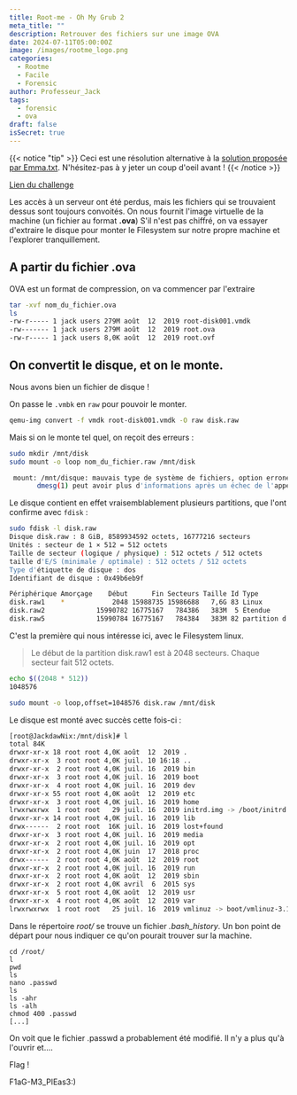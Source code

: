 ```yaml
---
title: Root-me - Oh My Grub 2
meta_title: ""
description: Retrouver des fichiers sur une image OVA
date: 2024-07-11T05:00:00Z
image: /images/rootme_logo.png
categories:
  - Rootme
  - Facile
  - Forensic
author: Professeur_Jack
tags:
  - forensic
  - ova
draft: false
isSecret: true
---
```

 {{< notice "tip" >}} Ceci est une résolution alternative à la [solution proposée par Emma.txt](blog/rootme/rootme-ohmygrub/). N'hésitez-pas à y jeter un coup d'oeil avant ! {{< /notice >}}

[Lien du challenge](https://www.root-me.org/fr/Challenges/Forensic/Oh-My-Grub)

Les accès à un serveur ont été perdus, mais les fichiers qui se trouvaient dessus sont toujours convoités.
On nous fournit l'image virtuelle de la machine (un fichier au format **.ova**)
S'il n'est pas chiffré, on va essayer d'extraire le disque pour monter le Filesystem sur notre propre machine et l'explorer tranquillement.

## A partir du fichier .ova

OVA est un format de compression, on va commencer par l'extraire
```sh
tar -xvf nom_du_fichier.ova
ls 
-rw-r----- 1 jack users 279M août  12  2019 root-disk001.vmdk
-rw------- 1 jack users 279M août  12  2019 root.ova
-rw-r----- 1 jack users 8,0K août  12  2019 root.ovf
```

## On convertit le disque, et on le monte.

Nous avons bien un fichier de disque !

On passe le `.vmbk` en `raw` pour pouvoir le monter.
```sh
qemu-img convert -f vmdk root-disk001.vmdk -O raw disk.raw
```
Mais si on le monte tel quel, on reçoit des erreurs : 
```sh
sudo mkdir /mnt/disk
sudo mount -o loop nom_du_fichier.raw /mnt/disk

 mount: /mnt/disque: mauvais type de système de fichiers, option erronée, superbloc erroné sur /dev/loop0, page de code ou programme auxiliaire manquant, ou autre erreur.
       dmesg(1) peut avoir plus d'informations après un échec de l'appel système du montage.
```

Le disque contient en effet vraisemblablement plusieurs partitions, que l'ont confirme avec `fdisk` :
```sh
sudo fdisk -l disk.raw
Disque disk.raw : 8 GiB, 8589934592 octets, 16777216 secteurs
Unités : secteur de 1 × 512 = 512 octets
Taille de secteur (logique / physique) : 512 octets / 512 octets
taille d'E/S (minimale / optimale) : 512 octets / 512 octets
Type d'étiquette de disque : dos
Identifiant de disque : 0x49b6eb9f

Périphérique Amorçage    Début      Fin Secteurs Taille Id Type
disk.raw1    *            2048 15988735 15986688   7,6G 83 Linux
disk.raw2             15990782 16775167   784386   383M  5 Étendue
disk.raw5             15990784 16775167   784384   383M 82 partition d'échange Linux / Solaris
```

C'est la première qui nous intéresse ici, avec le Filesystem linux.
> Le début de la partition disk.raw1 est à 2048 secteurs. Chaque secteur fait 512 octets.
```sh
echo $((2048 * 512))
1048576

sudo mount -o loop,offset=1048576 disk.raw /mnt/disk
```

Le disque est monté avec succès cette fois-ci :
```sh
[root@JackdawNix:/mnt/disk]# l
total 84K
drwxr-xr-x 18 root root 4,0K août  12  2019 .
drwxr-xr-x  3 root root 4,0K juil. 10 16:18 ..
drwxr-xr-x  2 root root 4,0K juil. 16  2019 bin
drwxr-xr-x  3 root root 4,0K juil. 16  2019 boot
drwxr-xr-x  4 root root 4,0K juil. 16  2019 dev
drwxr-xr-x 55 root root 4,0K août  12  2019 etc
drwxr-xr-x  3 root root 4,0K juil. 16  2019 home
lrwxrwxrwx  1 root root   29 juil. 16  2019 initrd.img -> /boot/initrd.img-3.16.0-6-586
drwxr-xr-x 14 root root 4,0K juil. 16  2019 lib
drwx------  2 root root  16K juil. 16  2019 lost+found
drwxr-xr-x  3 root root 4,0K juil. 16  2019 media
drwxr-xr-x  2 root root 4,0K juil. 16  2019 opt
drwxr-xr-x  2 root root 4,0K juin  17  2018 proc
drwx------  2 root root 4,0K août  12  2019 root
drwxr-xr-x  2 root root 4,0K juil. 16  2019 run
drwxr-xr-x  2 root root 4,0K août  12  2019 sbin
drwxr-xr-x  2 root root 4,0K avril  6  2015 sys
drwxr-xr-x  5 root root 4,0K août  12  2019 usr
drwxr-xr-x  4 root root 4,0K août  12  2019 var
lrwxrwxrwx  1 root root   25 juil. 16  2019 vmlinuz -> boot/vmlinuz-3.16.0-6-586
```

Dans le répertoire *root/* se trouve un fichier *.bash_history*. Un bon point de départ pour nous indiquer ce qu'on pourait trouver sur la machine.
```
cd /root/
l
pwd
ls
nano .passwd
ls
ls -ahr
ls -alh
chmod 400 .passwd 
[...]
```
On voit que le fichier .passwd a probablement été modifié. Il n'y a plus qu'à l'ouvrir et....

Flag !

F1aG-M3_PlEas3:)